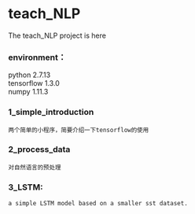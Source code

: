 # teach_NLP
The teach_NLP project is here

### environment：
python                    2.7.13<br>
tensorflow                1.3.0 <br>
numpy                     1.11.3 <br>

### 1_simple_introduction
    两个简单的小程序，简要介绍一下tensorflow的使用
### 2_process_data
    对自然语言的预处理
### 3_LSTM:<br>
	a simple LSTM model based on a smaller sst dataset.

